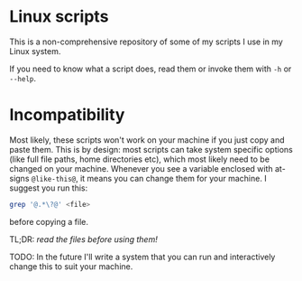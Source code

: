 # Linux scripts

This is a non-comprehensive repository of some of my scripts I use in my Linux
system.

If you need to know what a script does, read them or invoke them with `-h` or
`--help`.

# Incompatibility

Most likely, these scripts won't work on your machine if you just copy and paste
them. This is by design: most scripts can take system specific options (like
full file paths, home directories etc), which most likely need to be changed on
your machine. Whenever you see a variable enclosed with at-signs `@like-this@`,
it means you can change them for your machine. I suggest you run this:

```sh
grep '@.*\?@' <file>
```

before copying a file.

TL;DR: *read the files before using them!*

TODO: In the future I'll write a system that you can run and interactively
change this to suit your machine.
